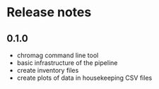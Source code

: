 # Release notes

## 0.1.0

- chromag command line tool
- basic infrastructure of the pipeline
- create inventory files
- create plots of data in housekeeping CSV files

